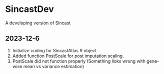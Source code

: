 # SincastDev
A developing version of Sincast

## 2023-12-6
1. Initialize coding for SincastAtlas R object.
2. Added function PostScale for post imputation scaling.
3. PostScale did not function properly (Something lloks wrong with gene-wise mean vs variance estimation)
